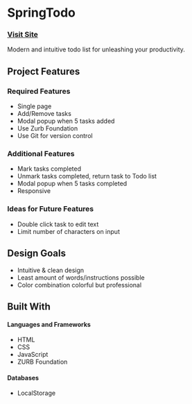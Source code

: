 # SpringTodo

### [Visit Site](https://kaseycolleen.github.io/spring-todo/)

Modern and intuitive todo list for unleashing your productivity.

## Project Features

### Required Features
- Single page
- Add/Remove tasks
- Modal popup when 5 tasks added
- Use Zurb Foundation
- Use Git for version control


### Additional Features
- Mark tasks completed
- Unmark tasks completed, return task to Todo list
- Modal popup when 5 tasks completed
- Responsive

### Ideas for Future Features
- Double click task to edit text
- Limit number of characters on input

## Design Goals

- Intuitive & clean design
- Least amount of words/instructions possible
- Color combination colorful but professional

## Built With

#### Languages and Frameworks
- HTML
- CSS
- JavaScript
- ZURB Foundation

#### Databases
- LocalStorage
